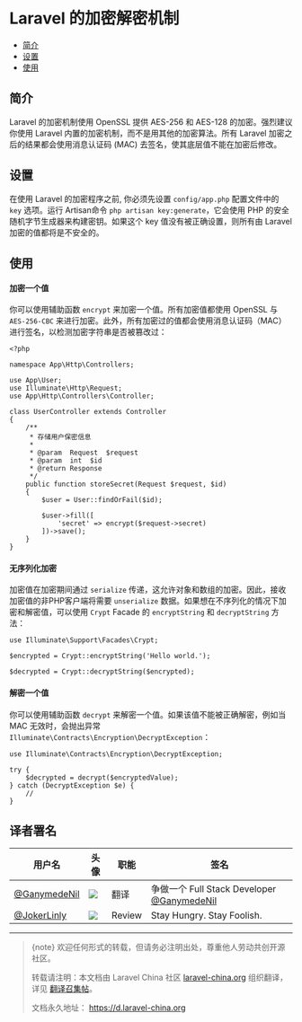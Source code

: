 # Laravel 的加密解密机制

- [简介](#introduction)
- [设置](#configuration)
- [使用](#using-the-encrypter)


## 简介

Laravel 的加密机制使用 OpenSSL 提供 AES-256 和 AES-128 的加密。强烈建议你使用 Laravel 内置的加密机制，而不是用其他的加密算法。所有 Laravel 加密之后的结果都会使用消息认证码 (MAC) 去签名，使其底层值不能在加密后修改。


## 设置

在使用 Laravel 的加密程序之前, 你必须先设置 `config/app.php` 配置文件中的 `key` 选项。运行 Artisan命令 `php artisan key:generate`，它会使用 PHP 的安全随机字节生成器来构建密钥。如果这个 key 值没有被正确设置，则所有由 Laravel 加密的值都将是不安全的。


## 使用

#### 加密一个值

你可以使用辅助函数 `encrypt` 来加密一个值。所有加密值都使用 OpenSSL 与 `AES-256-CBC` 来进行加密。此外，所有加密过的值都会使用消息认证码（MAC）进行签名，以检测加密字符串是否被篡改过：

    <?php

    namespace App\Http\Controllers;

    use App\User;
    use Illuminate\Http\Request;
    use App\Http\Controllers\Controller;

    class UserController extends Controller
    {
        /**
         * 存储用户保密信息
         *
         * @param  Request  $request
         * @param  int  $id
         * @return Response
         */
        public function storeSecret(Request $request, $id)
        {
            $user = User::findOrFail($id);

            $user->fill([
                'secret' => encrypt($request->secret)
            ])->save();
        }
    }

#### 无序列化加密

加密值在加密期间通过 `serialize` 传递，这允许对象和数组的加密。因此，接收加密值的非PHP客户端将需要 `unserialize` 数据。如果想在不序列化的情况下加密和解密值，可以使用 `Crypt` Facade 的 `encryptString` 和 `decryptString` 方法：

    use Illuminate\Support\Facades\Crypt;

    $encrypted = Crypt::encryptString('Hello world.');

    $decrypted = Crypt::decryptString($encrypted);

#### 解密一个值

你可以使用辅助函数 `decrypt` 来解密一个值。如果该值不能被正确解密，例如当 MAC 无效时，会抛出异常 `Illuminate\Contracts\Encryption\DecryptException`：

    use Illuminate\Contracts\Encryption\DecryptException;

    try {
        $decrypted = decrypt($encryptedValue);
    } catch (DecryptException $e) {
        //
    }

## 译者署名
| 用户名 | 头像 | 职能 | 签名 |
|---|---|---|---|
| [@GanymedeNil](https://github.com/GanymedeNil) | <img class="avatar-66 rm-style" src="https://dn-phphub.qbox.me/uploads/avatars/6859_1487055454.jpg" /> | 翻译 | 争做一个 Full Stack Developer  [@GanymedeNil](http://weibo.com/jinhongyang) |
| [@JokerLinly](https://laravel-china.org/users/5350)  | <img class="avatar-66 rm-style" src="https://dn-phphub.qbox.me/uploads/avatars/5350_1481857380.jpg" />  | Review | Stay Hungry. Stay Foolish. |

---

> {note} 欢迎任何形式的转载，但请务必注明出处，尊重他人劳动共创开源社区。
>
> 转载请注明：本文档由 Laravel China 社区 [laravel-china.org](https://laravel-china.org) 组织翻译，详见 [翻译召集帖](https://laravel-china.org/topics/5756/laravel-55-document-translation-call-come-and-join-the-translation)。
>
> 文档永久地址： https://d.laravel-china.org
